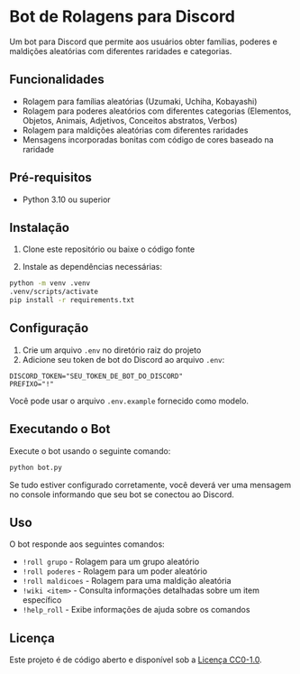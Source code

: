 # Bot de Rolagens para Discord

Um bot para Discord que permite aos usuários obter famílias, poderes e maldições aleatórias com diferentes raridades e categorias.

## Funcionalidades

- Rolagem para famílias aleatórias (Uzumaki, Uchiha, Kobayashi)
- Rolagem para poderes aleatórios com diferentes categorias (Elementos, Objetos, Animais, Adjetivos, Conceitos abstratos, Verbos)
- Rolagem para maldições aleatórias com diferentes raridades
- Mensagens incorporadas bonitas com código de cores baseado na raridade

## Pré-requisitos

- Python 3.10 ou superior

## Instalação

1. Clone este repositório ou baixe o código fonte

2. Instale as dependências necessárias:

```bash
python -m venv .venv
.venv/scripts/activate
pip install -r requirements.txt
```

## Configuração

1. Crie um arquivo `.env` no diretório raiz do projeto
2. Adicione seu token de bot do Discord ao arquivo `.env`:

```
DISCORD_TOKEN="SEU_TOKEN_DE_BOT_DO_DISCORD"
PREFIXO="!"
```

Você pode usar o arquivo `.env.example` fornecido como modelo.

## Executando o Bot

Execute o bot usando o seguinte comando:

```bash
python bot.py
```

Se tudo estiver configurado corretamente, você deverá ver uma mensagem no console informando que seu bot se conectou ao Discord.

## Uso

O bot responde aos seguintes comandos:

- `!roll grupo` - Rolagem para um grupo aleatório
- `!roll poderes` - Rolagem para um poder aleatório
- `!roll maldicoes` - Rolagem para uma maldição aleatória
- `!wiki <item>` - Consulta informações detalhadas sobre um item específico
- `!help_roll` - Exibe informações de ajuda sobre os comandos

## Licença

Este projeto é de código aberto e disponível sob a [Licença CC0-1.0](https://choosealicense.com/licenses/cc0-1.0/).